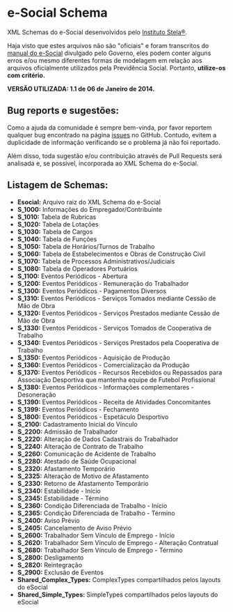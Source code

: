 e-Social Schema
===============

XML Schemas do e-Social desenvolvidos pelo [Instituto Stela®](http://stela.org.br/portal/).

Haja visto que estes arquivos não são "oficiais" e foram transcritos do
[manual do e-Social](http://www.esocial.gov.br/doc/MOS_V_1_1_Publicacao.pdf)
divulgado pelo Governo, eles podem conter alguns erros e/ou mesmo diferentes formas de
modelagem em relação aos arquivos oficialmente utilizados pela Previdência Social.
Portanto, **utilize-os com critério.**

**VERSÃO UTILIZADA: 1.1 de 06 de Janeiro de 2014.**

Bug reports e sugestões:
------------------------
Como a ajuda da comunidade é sempre bem-vinda, por favor reportem qualquer bug encontrado na página 
[issues](https://github.com/instituto-stela/esocial-schema/issues) no GitHub. Contudo, evitem a
duplicidade de informação verificando se o problema já não foi reportado.

Além disso, toda sugestão e/ou contribuição através de Pull Requests será analisada e,
se possível, incorporada ao XML Schema do e-Social.

Listagem de Schemas:
--------------------
* **Esocial:** Arquivo raiz do XML Schema do e-Social
* **S_1000:** Informações do Empregador/Contribuinte
* **S_1010:** Tabela de Rubricas
* **S_1020:** Tabela de Lotações
* **S_1030:** Tabela de Cargos
* **S_1040:** Tabela de Funções
* **S_1050:** Tabela de Horários/Turnos de Trabalho
* **S_1060:** Tabela de Estabelecimentos e Obras de Construção Civil
* **S_1070:** Tabela de Processos Administrativos/Judiciais
* **S_1080:** Tabela de Operadores Portuários
* **S_1100:** Eventos Periódicos - Abertura
* **S_1200:** Eventos Periódicos - Remuneração do Trabalhador
* **S_1300:** Eventos Periódicos - Pagamentos Diversos
* **S_1310:** Eventos Periódicos - Serviços Tomados mediante Cessão de Mão de Obra
* **S_1320:** Eventos Periódicos - Serviços Prestados mediante Cessão de Mão de Obra
* **S_1330:** Eventos Periódicos - Serviços Tomados de Cooperativa de Trabalho
* **S_1340:** Eventos Periódicos - Serviços Prestados pela Cooperativa de Trabalho
* **S_1350:** Eventos Periódicos - Aquisição de Produção
* **S_1360:** Eventos Periódicos - Comercialização da Produção
* **S_1370:** Eventos Periódicos - Recursos Recebidos ou Repassados para Associação Desportiva que mantenha equipe de Futebol Profissional
* **S_1380:** Eventos Periódicos - Informações complementares - Desoneração
* **S_1390:** Eventos Periódicos - Receita de Atividades Concomitantes
* **S_1399:** Eventos Periódicos - Fechamento
* **S_1800:** Eventos Periódicos - Espetáculo Desportivo
* **S_2100:** Cadastramento Inicial do Vínculo
* **S_2200:** Admissão de Trabalhador
* **S_2220:** Alteração de Dados Cadastrais do Trabalhador
* **S_2240:** Alteração de Contrato de Trabalho
* **S_2260:** Comunicação de Acidente de Trabalho
* **S_2280:** Atestado de Saúde Ocupacional
* **S_2320:** Afastamento Temporário
* **S_2325:** Alteração de Motivo de Afastamento
* **S_2330:** Retorno de Afastamento Temporário
* **S_2340:** Estabilidade - Início
* **S_2345:** Estabilidade - Término
* **S_2360:** Condição Diferenciada de Trabalho - Início
* **S_2365:** Condição Diferenciada de Trabalho - Término
* **S_2400:** Aviso Prévio
* **S_2405:** Cancelamento de Aviso Prévio
* **S_2600:** Trabalhador Sem Vínculo de Emprego - Início
* **S_2620:** Trabalhador Sem Vínculo de Emprego - Alteração Contratual
* **S_2680:** Trabalhador Sem Vínculo de Emprego - Término
* **S_2800:** Desligamento
* **S_2820:** Reintegração
* **S_2900:** Exclusão de Eventos
* **Shared_Complex_Types:** ComplexTypes compartilhados pelos layouts do eSocial
* **Shared_Simple_Types:** SimpleTypes compartilhados pelos layouts do eSocial
